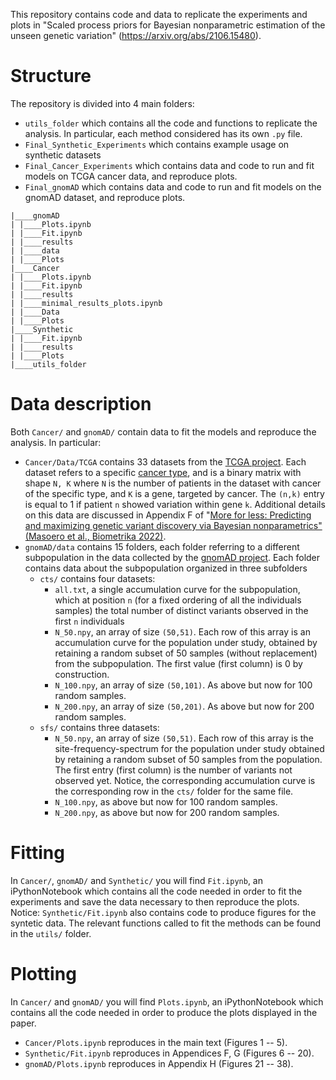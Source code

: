 This repository contains code and data to replicate the experiments and plots in "Scaled process priors for Bayesian nonparametric estimation of the unseen genetic variation" (https://arxiv.org/abs/2106.15480). 

# Structure

The repository is divided into 4 main folders:
* `utils_folder` which contains all the code and functions to replicate the analysis. In particular, each method considered has its own `.py` file.
* `Final_Synthetic_Experiments` which contains example usage on synthetic datasets
* `Final_Cancer_Experiments` which contains data and code to run and fit models on TCGA cancer data, and reproduce plots.
* `Final_gnomAD` which contains data and code to run and fit models on the gnomAD dataset, and reproduce plots.

```
|____gnomAD
| |____Plots.ipynb
| |____Fit.ipynb
| |____results
| |____data
| |____Plots
|____Cancer
| |____Plots.ipynb
| |____Fit.ipynb
| |____results
| |____minimal_results_plots.ipynb
| |____Data
| |____Plots
|____Synthetic
| |____Fit.ipynb
| |____results
| |____Plots
|____utils_folder
```

# Data description

Both `Cancer/` and `gnomAD/` contain data to fit the models and reproduce the analysis. In particular:

* `Cancer/Data/TCGA` contains 33 datasets from the [TCGA project](https://www.cancer.gov/about-nci/organization/ccg/research/structural-genomics/tcga). 
Each dataset refers to a specific [cancer type](https://gdc.cancer.gov/resources-tcga-users/tcga-code-tables/tcga-study-abbreviations), and is a binary matrix with shape `N, K` where `N` is the number of patients in the dataset with cancer of the specific type, and `K` is a gene, targeted by cancer. The `(n,k)` entry is equal to 1 if patient `n` showed variation within gene `k`. Additional details on this data are discussed in Appendix F of "[More for less: Predicting and maximizing genetic variant discovery via Bayesian nonparametrics" (Masoero et al., Biometrika 2022)](https://arxiv.org/pdf/1912.05516.pdf).
* `gnomAD/data` contains 15 folders, each folder referring to a different subpopulation in the data collected by the [gnomAD project](https://gnomad.broadinstitute.org/news/2018-10-gnomad-v2-1/). Each folder contains data about the subpopulation organized in three subfolders 
	* `cts/` contains four datasets: 
		* `all.txt`, a single accumulation curve for the subpopulation, which at position `n` (for a fixed ordering of all the individuals samples) the total number of distinct variants observed in the first `n` individuals
		* `N_50.npy`, an array of size `(50,51)`. Each row of this array is an accumulation curve for the population under study, obtained by retaining a random subset of 50 samples (without replacement) from the subpopulation. The first value (first column) is 0 by construction.
		* `N_100.npy`, an array of size `(50,101)`. As above but now for 100 random samples.
		* `N_200.npy`, an array of size `(50,201)`. As above but now for 200 random samples.
	* `sfs/` contains three datasets:
		* `N_50.npy`, an array of size `(50,51)`. Each row of this array is the site-frequency-spectrum for the population under study obtained by retaining a random subset of 50 samples from the population. The first entry (first column) is the number of variants not observed yet. Notice, the corresponding accumulation curve is the corresponding row in the `cts/` folder for the same file.
		* `N_100.npy`, as above but now for 100 random samples.
		* `N_200.npy`, as above but now for 200 random samples.

# Fitting

In `Cancer/`, `gnomAD/` and `Synthetic/` you will find `Fit.ipynb`, an iPythonNotebook which contains all the code needed in order to fit the experiments and save the data necessary to then reproduce the plots. Notice: `Synthetic/Fit.ipynb` also contains code to produce figures for the syntetic data. The relevant functions called to fit the methods can be found in the `utils/` folder.

# Plotting

In `Cancer/` and `gnomAD/` you will find `Plots.ipynb`, an iPythonNotebook which contains all the code needed in order to produce the plots displayed in the paper.
* `Cancer/Plots.ipynb` reproduces in the main text (Figures 1 -- 5).
* `Synthetic/Fit.ipynb` reproduces in Appendices F, G (Figures 6 -- 20).
* `gnomAD/Plots.ipynb` reproduces in Appendix H (Figures 21 -- 38).



